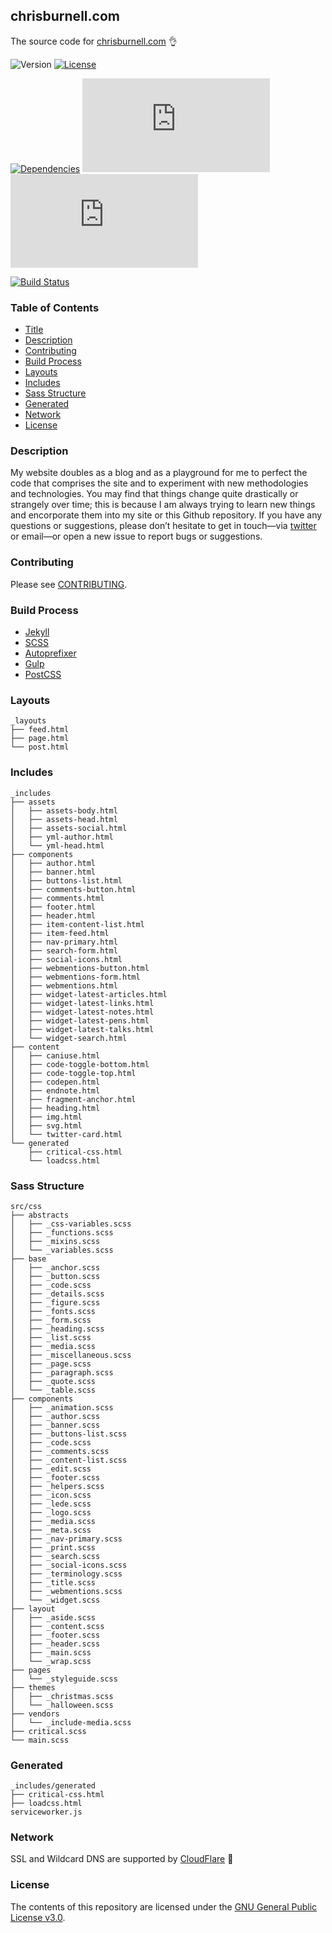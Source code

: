 ## chrisburnell.com


The source code for [chrisburnell.com](https://chrisburnell.com/) 👌

![Version](https://img.shields.io/badge/version-3.1.0-blue.svg?style=flat-square)
[![License](https://img.shields.io/badge/license-GNU_GPLv3-blue.svg?style=flat-square)](LICENSE)

[![Dependencies](https://img.shields.io/david/chrisburnell/chrisburnell.com.svg?maxAge=2592000&style=flat-square)](https://raw.githubusercontent.com/chrisburnell/chrisburnell.com/master/package.json)
[![CSS Size](http://img.badgesize.io/chrisburnell/chrisburnell.com/master/css/main.min.css?compression=gzip&style=flat-square&label=CSS&color=016fba)](https://raw.githubusercontent.com/chrisburnell/chrisburnell.com/master/css/main.min.css)
[![JS Size](http://img.badgesize.io/chrisburnell/chrisburnell.com/master/js/main.min.js?compression=gzip&style=flat-square&label=JS&color=cda741)](https://raw.githubusercontent.com/chrisburnell/chrisburnell.com/master/js/main.min.js)

[![Build Status](https://img.shields.io/travis/chrisburnell/chrisburnell.com/master.svg?style=flat-square)](https://travis-ci.org/chrisburnell/chrisburnell.com)


### Table of Contents

- [Title](#chrisburnellcom)
- [Description](#description)
- [Contributing](#contributing)
- [Build Process](#build-process)
- [Layouts](#layouts)
- [Includes](#includes)
- [Sass Structure](#sass-structure)
- [Generated](#generated)
- [Network](#network)
- [License](#license)


### Description

My website doubles as a blog and as a playground for me to perfect the code that
comprises the site and to experiment with new methodologies and technologies.
You may find that things change quite drastically or strangely over time; this
is because I am always trying to learn new things and encorporate them into my
site or this Github repository. If you have any questions or suggestions, please
don’t hesitate to get in touch—via
[twitter](https://twitter.com/iamchrisburnell) or email—or open a new issue to
report bugs or suggestions.


### Contributing

Please see [CONTRIBUTING](CONTRIBUTING.md).


### Build Process

- [Jekyll](https://jekyllrb.com)
- [SCSS](http://sass-lang.com)
- [Autoprefixer](https://github.com/ai/autoprefixer)
- [Gulp](http://gulpjs.com)
- [PostCSS](http://postcss.org/)


### Layouts

```text
_layouts
├── feed.html
├── page.html
└── post.html
```


### Includes

```text
_includes
├── assets
│   ├── assets-body.html
│   ├── assets-head.html
│   ├── assets-social.html
│   ├── yml-author.html
│   └── yml-head.html
├── components
│   ├── author.html
│   ├── banner.html
│   ├── buttons-list.html
│   ├── comments-button.html
│   ├── comments.html
│   ├── footer.html
│   ├── header.html
│   ├── item-content-list.html
│   ├── item-feed.html
│   ├── nav-primary.html
│   ├── search-form.html
│   ├── social-icons.html
│   ├── webmentions-button.html
│   ├── webmentions-form.html
│   ├── webmentions.html
│   ├── widget-latest-articles.html
│   ├── widget-latest-links.html
│   ├── widget-latest-notes.html
│   ├── widget-latest-pens.html
│   ├── widget-latest-talks.html
│   └── widget-search.html
├── content
│   ├── caniuse.html
│   ├── code-toggle-bottom.html
│   ├── code-toggle-top.html
│   ├── codepen.html
│   ├── endnote.html
│   ├── fragment-anchor.html
│   ├── heading.html
│   ├── img.html
│   ├── svg.html
│   └── twitter-card.html
└── generated
    ├── critical-css.html
    └── loadcss.html
```


### Sass Structure

```text
src/css
├── abstracts
│   ├── _css-variables.scss
│   ├── _functions.scss
│   ├── _mixins.scss
│   └── _variables.scss
├── base
│   ├── _anchor.scss
│   ├── _button.scss
│   ├── _code.scss
│   ├── _details.scss
│   ├── _figure.scss
│   ├── _fonts.scss
│   ├── _form.scss
│   ├── _heading.scss
│   ├── _list.scss
│   ├── _media.scss
│   ├── _miscellaneous.scss
│   ├── _page.scss
│   ├── _paragraph.scss
│   ├── _quote.scss
│   └── _table.scss
├── components
│   ├── _animation.scss
│   ├── _author.scss
│   ├── _banner.scss
│   ├── _buttons-list.scss
│   ├── _code.scss
│   ├── _comments.scss
│   ├── _content-list.scss
│   ├── _edit.scss
│   ├── _footer.scss
│   ├── _helpers.scss
│   ├── _icon.scss
│   ├── _lede.scss
│   ├── _logo.scss
│   ├── _media.scss
│   ├── _meta.scss
│   ├── _nav-primary.scss
│   ├── _print.scss
│   ├── _search.scss
│   ├── _social-icons.scss
│   ├── _terminology.scss
│   ├── _title.scss
│   ├── _webmentions.scss
│   └── _widget.scss
├── layout
│   ├── _aside.scss
│   ├── _content.scss
│   ├── _footer.scss
│   ├── _header.scss
│   ├── _main.scss
│   └── _wrap.scss
├── pages
│   └── _styleguide.scss
├── themes
│   ├── _christmas.scss
│   └── _halloween.scss
├── vendors
│   └── _include-media.scss
├── critical.scss
└── main.scss
```


### Generated

```text
_includes/generated
├── critical-css.html
├── loadcss.html
serviceworker.js
```


### Network

SSL and Wildcard DNS are supported by [CloudFlare](https://www.cloudflare.com/) 🙏


### License

The contents of this repository are licensed under the [GNU General Public License v3.0](LICENSE).

